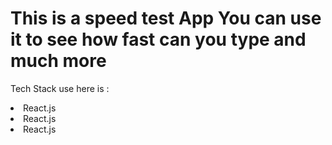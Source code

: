 # This is a speed test App You can use it to see how fast can you type and much more

Tech Stack use here is : 
<li> React.js </li>
<li> React.js </li>
<li> React.js </li>

